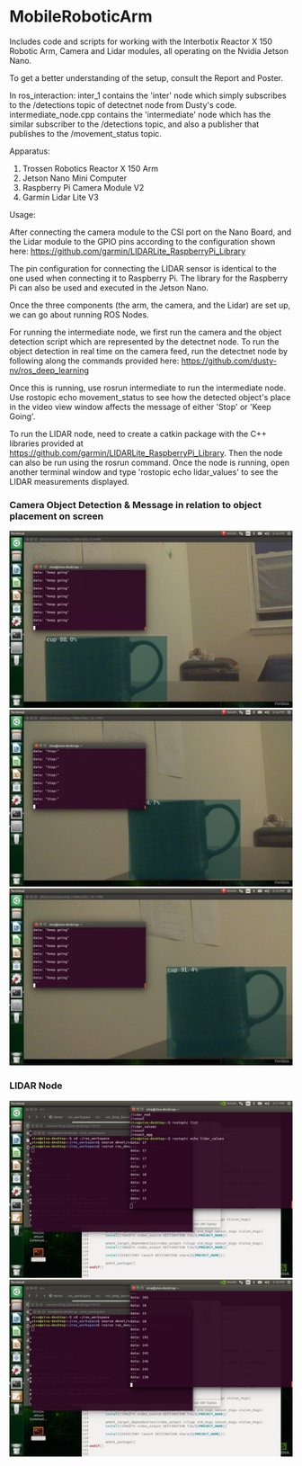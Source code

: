 # MobileRoboticArm
Includes code and scripts for working with the Interbotix Reactor X 150 Robotic Arm, Camera and Lidar modules, all operating on the Nvidia Jetson Nano. 

To get a better understanding of the setup, consult the Report and Poster. 


In ros_interaction:
inter_1 contains the 'inter' node which simply subscribes to the /detections topic of detectnet node from Dusty's code. 
intermediate_node.cpp contains the 'intermediate' node which has the similar subscriber to the /detections topic, and also a publisher that publishes to the /movement_status topic. 


Apparatus:

1. Trossen Robotics Reactor X 150 Arm
2. Jetson Nano Mini Computer
3. Raspberry Pi Camera Module V2
4. Garmin Lidar Lite V3


Usage:

After connecting the camera module to the CSI port on the Nano Board, and the Lidar module to the GPIO pins according to the configuration shown here: https://github.com/garmin/LIDARLite_RaspberryPi_Library

The pin configuration for connecting the LIDAR sensor is identical to the one used when connecting it to Raspberry Pi. 
The library for the Raspberry Pi can also be used and executed in the Jetson Nano. 

Once the three components (the arm, the camera, and the Lidar) are set up, we can go about running ROS Nodes. 

For running the intermediate node, we first run the camera and the object detection script which are represented by the detectnet node. To run the object detection in real time on the camera feed, run the detectnet node by following along the commands provided here: https://github.com/dusty-nv/ros_deep_learning

Once this is running, use rosrun intermediate to run the intermediate node.
Use rostopic echo movement_status to see how the detected object's place in the video view window affects the message of either 'Stop' or 'Keep Going'. 

To run the LIDAR node, need to create a catkin package with the C++ libraries provided at https://github.com/garmin/LIDARLite_RaspberryPi_Library.
Then the node can also be run using the rosrun command. Once the node is running, open another terminal window and type 'rostopic echo lidar_values' to see the LIDAR measurements displayed. 

### Camera Object Detection & Message in relation to object placement on screen ###

![alt text](https://github.com/rollingkit/MobileRoboticArm/blob/main/obdec_1.jpeg)
![alt text](https://github.com/rollingkit/MobileRoboticArm/blob/main/obdec_2.jpeg)
![alt text](https://github.com/rollingkit/MobileRoboticArm/blob/main/obdec_3.jpeg)

### LIDAR Node ###

![alt text](https://github.com/rollingkit/MobileRoboticArm/blob/main/lidar_node_1.jpeg)
![alt text](https://github.com/rollingkit/MobileRoboticArm/blob/main/lidar_node_2.jpeg)



